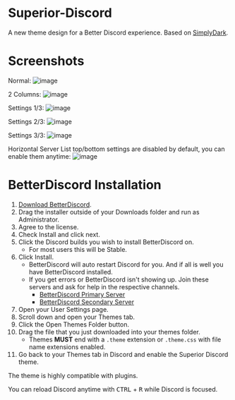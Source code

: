 # Superior-Discord
A new theme design for a Better Discord experience.
Based on [SimplyDark](https://discordstyles.github.io/SimplyDark/).

# Screenshots


Normal:
![image](https://user-images.githubusercontent.com/62240722/126868102-30ec27ee-5110-4491-a75f-b6265416e5e3.png)


2 Columns:
![image](https://user-images.githubusercontent.com/62240722/126868229-f1396d8b-8e74-4b2d-9229-051b0a68d1cb.png)


Settings 1/3:
![image](https://user-images.githubusercontent.com/62240722/126868279-2461f5a1-0c2c-47cb-9aa7-bf7e201226a0.png)


Settings 2/3:
![image](https://user-images.githubusercontent.com/62240722/126868307-bfb4ccf1-ceda-441d-a798-8fc4c6f9c725.png)


Settings 3/3:
![image](https://user-images.githubusercontent.com/62240722/126868330-d202085a-8a7d-404f-a81b-4b537dda5d35.png)


Horizontal Server List top/bottom settings are disabled by default, you can enable them anytime:
![image](https://user-images.githubusercontent.com/62240722/126868402-78fd7853-67b1-4dd2-8937-cf71708c1cf1.png)



# BetterDiscord Installation
1. [Download BetterDiscord](https://betterdiscord.app/).
2. Drag the installer outside of your Downloads folder and run as Administrator.
3. Agree to the license.
4. Check Install and click next.
5. Click the Discord builds you wish to install BetterDiscord on.
	- For most users this will be Stable.
6. Click Install.
	- BetterDiscord will auto restart Discord for you. And if all is well you have BetterDiscord installed.
	- If you get errors or BetterDiscord isn't showing up. Join these servers and ask for help in the respective channels.
		- [BetterDiscord Primary Server](https://discord.gg/0Tmfo5ZbORCRqbAd)
		- [BetterDiscord Secondary Server](https://discord.gg/2HScm8j)
7. Open your User Settings page.
8. Scroll down and open your Themes tab.
9. Click the Open Themes Folder button.
10. Drag the file that you just downloaded into your themes folder.
	- Themes **MUST** end with a `.theme` extension or `.theme.css` with file name extensions enabled.
11. Go back to your Themes tab in Discord and enable the Superior Discord theme.


The theme is highly compatible with plugins.

You can reload Discord anytime with <kbd>CTRL</kbd> + <kbd>R</kbd> while Discord is focused.
